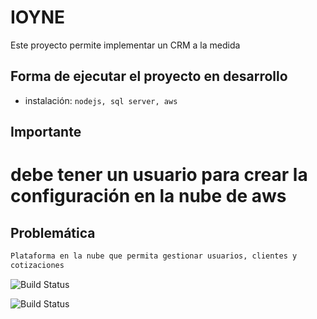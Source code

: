 # IOYNE

Este proyecto permite implementar un CRM a la medida

## Forma de ejecutar el proyecto en desarrollo

- instalación: `nodejs, sql server, aws`



## Importante
# debe tener un usuario para crear la configuración en la nube de aws

## Problemática
````bash
Plataforma en la nube que permita gestionar usuarios, clientes y
cotizaciones
````
![Build Status](https://images-buckets-dev-123456.s3.amazonaws.com/2023-02-03T04:36:47.525Zcotizacion.PNG)


![Build Status](https://res.cloudinary.com/drqk6qzo7/image/upload/v1674788076/menu_js6pdj.png)